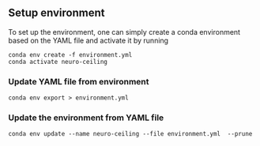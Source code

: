 ## Setup environment

To set up the environment, one can simply create a conda environment
based on the YAML file and activate it by running

``` shell
conda env create -f environment.yml
conda activate neuro-ceiling
```

### Update YAML file from environment
```
conda env export > environment.yml
```

### Update the environment from YAML file

```
conda env update --name neuro-ceiling --file environment.yml  --prune
```
